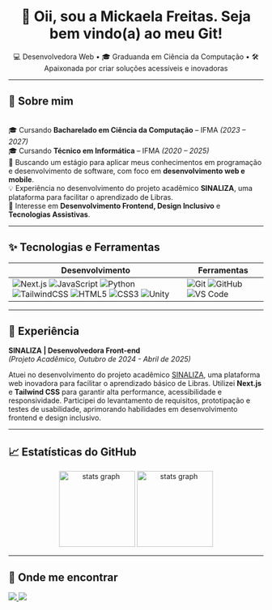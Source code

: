 <h1 align="center">👋 Oii, sou a Mickaela Freitas. Seja bem vindo(a) ao meu Git! </h1>

<p align="center">
  💻 Desenvolvedora Web • 🎓 Graduanda em Ciência da Computação • 🛠 Apaixonada por criar soluções acessíveis e inovadoras
</p>

---

## 🌸 Sobre mim
<br>🎓 Cursando **Bacharelado em Ciência da Computação** – IFMA *(2023 – 2027)*
<br>🎓 Cursando **Técnico em Informática** – IFMA *(2020 – 2025)*
<br>🚀 Buscando um estágio para aplicar meus conhecimentos em programação e desenvolvimento de software, com foco em **desenvolvimento web e mobile**.
<br>💡 Experiência no desenvolvimento do projeto acadêmico **SINALIZA**, uma plataforma para facilitar o aprendizado de Libras.
<br>📌 Interesse em **Desenvolvimento Frontend, Design Inclusivo** e **Tecnologias Assistivas**.

---

## ✨ Tecnologias e Ferramentas

| Desenvolvimento | Ferramentas |
| --------------- | ----------- |
| ![Next.js](https://img.shields.io/badge/Next.js-f89c74?style=for-the-badge&logo=next.js&logoColor=4c4f69) ![JavaScript](https://img.shields.io/badge/JavaScript-f6cf71?style=for-the-badge&logo=javascript&logoColor=4c4f69) ![Python](https://img.shields.io/badge/Python-9eb9f3?style=for-the-badge&logo=python&logoColor=4c4f69) ![TailwindCSS](https://img.shields.io/badge/Tailwind_CSS-8be0a4?style=for-the-badge&logo=tailwind-css&logoColor=4c4f69) ![HTML5](https://img.shields.io/badge/HTML5-fe88b1?style=for-the-badge&logo=html5&logoColor=4c4f69) ![CSS3](https://img.shields.io/badge/CSS3-dcb0f2?style=for-the-badge&logo=css3&logoColor=4c4f69) ![Unity](https://img.shields.io/badge/Unity-87c55f?style=for-the-badge&logo=unity&logoColor=4c4f69) | ![Git](https://img.shields.io/badge/Git-f89c74?style=for-the-badge&logo=git&logoColor=4c4f69) ![GitHub](https://img.shields.io/badge/GitHub-dcb0f2?style=for-the-badge&logo=github&logoColor=4c4f69) ![VS Code](https://img.shields.io/badge/VS%20Code-9eb9f3?style=for-the-badge&logo=visual-studio-code&logoColor=4c4f69) |

---

## 🎀 Experiência

**SINALIZA | Desenvolvedora Front-end**  
*(Projeto Acadêmico, Outubro de 2024 - Abril de 2025)*

Atuei no desenvolvimento do projeto acadêmico [SINALIZA](https://sinaliza.vercel.app), uma plataforma web inovadora para facilitar o aprendizado básico de Libras. Utilizei **Next.js** e **Tailwind CSS** para garantir alta performance, acessibilidade e responsividade. Participei do levantamento de requisitos, prototipação e testes de usabilidade, aprimorando habilidades em desenvolvimento frontend e design inclusivo.

---

## 📈 Estatísticas do GitHub

<div align="center">
  <img src="https://github-readme-stats.vercel.app/api?username=mickaevy&show_icons=true&rank_icon=github&count_private=true&theme=catppuccin_latte&hide_border=true" height="150" alt="stats graph"/>
  <img src="https://github-readme-streak-stats.herokuapp.com/?user=mickaevy&theme=catppuccin_latte&hide_border=true" height="150" alt="stats graph"/><br>
</div>

---

## 💌 Onde me encontrar
<p align="left">
  <a href="https://github.com/mickaevy" target="_blank">
    <img src="https://img.shields.io/badge/GitHub-f5c2e7?style=for-the-badge&logo=github&logoColor=4c4f69"/>
  </a>
  <a href="mailto:mickaelaafreitas0@gmail.com" target="_blank">
    <img src="https://img.shields.io/badge/Email-cba6f7?style=for-the-badge&logo=gmail&logoColor=4c4f69"/>
  </a>
</p>

